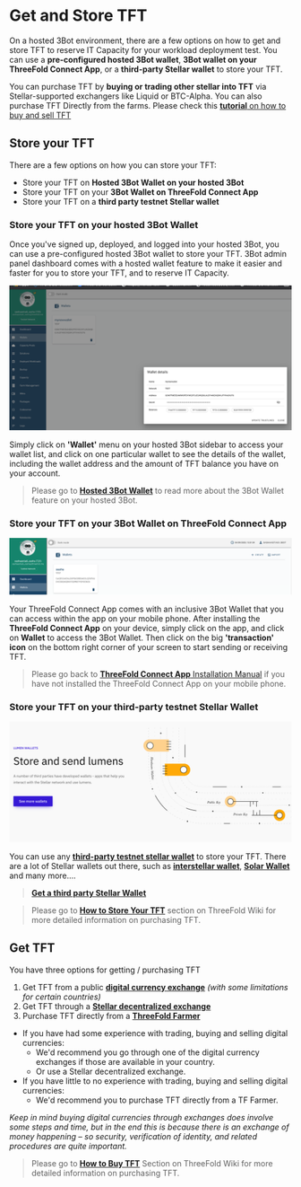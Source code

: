 # Get and Store TFT 

On a hosted 3Bot environment, there are a few options on how to get and store TFT to reserve IT Capacity for your workload deployment test. You can use a __pre-configured hosted 3Bot wallet__, __3Bot wallet on your ThreeFold Connect App__, or a __third-party Stellar wallet__ to store your TFT. 

You can purchase TFT by __buying or trading other stellar into TFT__ via Stellar-supported exchangers like Liquid or BTC-Alpha. You can also purchase TFT Directly from the farms. Please check this [__tutorial__ on how to buy and sell TFT](tfgrid:how_to_buy)


## Store your TFT

There are a few options on how you can store your TFT:
- Store your TFT on __Hosted 3Bot Wallet on your hosted 3Bot__
- Store your TFT on your __3Bot Wallet on ThreeFold Connect App__
- Store your TFT on a __third party testnet Stellar wallet__

### Store your TFT on your hosted 3Bot Wallet

Once you've signed up, deployed, and logged into your hosted 3Bot, you can use a pre-configured hosted 3Bot wallet to store your TFT. 3Bot admin panel dashboard comes with a hosted wallet feature to make it easier and faster for you to store your TFT, and to reserve IT Capacity. 

![](img/testnet_tft3.png)

Simply click on __'Wallet'__ menu on your hosted 3Bot sidebar to access your wallet list, and click on one particular wallet to see the details of the wallet, including the wallet address and the amount of TFT balance you have on your account.

> Please go to [__Hosted 3Bot Wallet__](3bot_sdk_wallet) to read more about the 3Bot Wallet feature on your hosted 3Bot.

### Store your TFT on your __3Bot Wallet on ThreeFold Connect App__

![](img/3bot_wallet.png) 

Your ThreeFold Connect App comes with an inclusive 3Bot Wallet that you can access within the app on your mobile phone. After installing the __ThreeFold Connect App__ on your device, simply click on the app, and click on __Wallet__ to access the 3Bot Wallet. Then click on the big __'transaction' icon__ on the bottom right corner of your screen to start sending or receiving TFT.

> Please go back to [__ThreeFold Connect App__ Installation Manual](tfgrid:threefold_connect) if you have not installed the ThreeFold Connect App on your mobile phone.

### Store your TFT on your third-party testnet Stellar Wallet

![](img/stellar_wallets.png)

You can use any [__third-party testnet stellar wallet__](https://www.stellar.org/lumens/wallets) to store your TFT. There are a lot of Stellar wallets out there, such as [__interstellar wallet__](https://interstellar.exchange/#download), [__Solar Wallet__](https://solarwallet.io/#download) and many more.... 

> [__Get a third party Stellar Wallet__](https://www.stellar.org/lumens/wallets)

> Please go to [__How to Store Your TFT__](tfgrid:threefold_wallets) section on ThreeFold Wiki for more detailed information on purchasing TFT.

## Get TFT

You have three options for getting / purchasing TFT

1. Get TFT from a public [__digital currency exchange__](tfgrid:how_to_buy) *(with some limitations for certain countries)*
2. Get TFT through a [__Stellar decentralized exchange__](tfgrid:how_to_buy)
3. Purchase TFT directly from a [__ThreeFold Farmer__](tfgrid:how_to_buy)

- If you have had some experience with trading, buying and selling digital currencies:
    - We'd recommend you go through one of the digital currency exchanges if those are available in your country. 
    - Or use a Stellar decentralized exchange.
- If you  have little to no experience with trading, buying and selling digital currencies:
    - We'd recommend you to purchase TFT directly from a TF Farmer.

_Keep in mind buying digital currencies through exchanges does involve some steps and time, but in the end this is because there is an exchange of money happening – so security, verification of identity, and related procedures are quite important._

> Please go to [__How to Buy TFT__](tfgrid:how_to_buy) Section on ThreeFold Wiki for more detailed information on purchasing TFT.